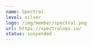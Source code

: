 ```yaml
---
name: Spectral
level: silver
logo: /img/member/spectral.png
url: https://spectralops.io/
status: suspended
---
```

